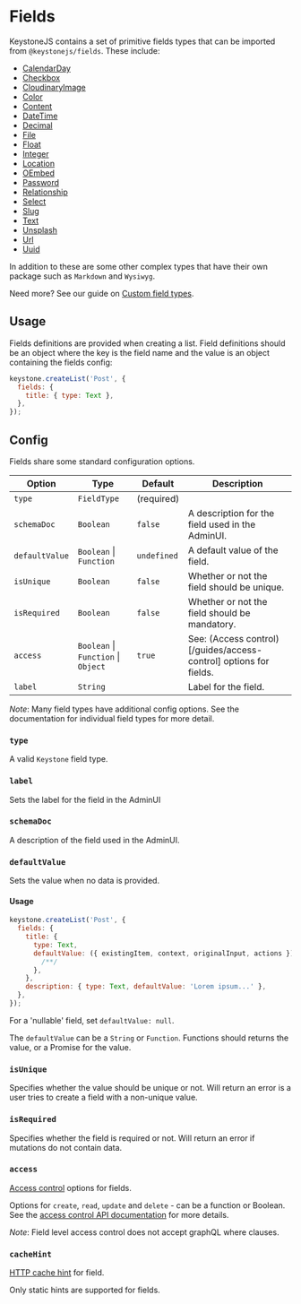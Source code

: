 <!--[meta]
section: api
title: Fields
order: 3
[meta]-->

# Fields

KeystoneJS contains a set of primitive fields types that can be imported from `@keystonejs/fields`. These include:

- [CalendarDay](keystone-alpha/fields/src/types/calendar-day)
- [Checkbox](keystone-alpha/fields/src/types/checkbox)
- [CloudinaryImage](keystone-alpha/fields/src/types/cloudinary-image)
- [Color](keystone-alpha/fields/src/types/color)
- [Content](/keystone-alpha/field-content)
- [DateTime](keystone-alpha/fields/src/types/date-time)
- [Decimal](keystone-alpha/fields/src/types/decimal)
- [File](keystone-alpha/fields/src/types/file)
- [Float](keystone-alpha/fields/src/types/float)
- [Integer](keystone-alpha/fields/src/types/integer)
- [Location](keystone-alpha/fields/src/types/location)
- [OEmbed](keystone-alpha/fields/src/types/o-embed)
- [Password](keystone-alpha/fields/src/types/password)
- [Relationship](keystone-alpha/fields/src/types/relationship)
- [Select](keystone-alpha/fields/src/types/select)
- [Slug](keystone-alpha/fields/src/types/slug)
- [Text](keystone-alpha/fields/src/types/text)
- [Unsplash](keystone-alpha/fields/src/types/unsplash)
- [Url](keystone-alpha/fields/src/types/url)
- [Uuid](keystone-alpha/fields/src/types/uuid)

In addition to these are some other complex types that have their own package such as `Markdown` and `Wysiwyg`.

Need more? See our guide on [Custom field types](/guides/custom-field-types/).

## Usage

Fields definitions are provided when creating a list. Field definitions should be an object where the key is the field name and the value is an object containing the fields config:

```javascript
keystone.createList('Post', {
  fields: {
    title: { type: Text },
  },
});
```

## Config

Fields share some standard configuration options.

| Option         | Type                                | Default     | Description                                                       |
| -------------- | ----------------------------------- | ----------- | ----------------------------------------------------------------- |
| `type`         | `FieldType`                         | (required)  |                                                                   |
| `schemaDoc`    | `Boolean`                           | `false`     | A description for the field used in the AdminUI.                  |
| `defaultValue` | `Boolean` \| `Function`             | `undefined` | A default value of the field.                                     |
| `isUnique`     | `Boolean`                           | `false`     | Whether or not the field should be unique.                        |
| `isRequired`   | `Boolean`                           | `false`     | Whether or not the field should be mandatory.                     |
| `access`       | `Boolean` \| `Function` \| `Object` | `true`      | See: (Access control)[/guides/access-control] options for fields. |
| `label`        | `String`                            |             | Label for the field.                                              |

_Note_: Many field types have additional config options. See the documentation for individual field types for more detail.

### `type`

A valid `Keystone` field type.

### `label`

Sets the label for the field in the AdminUI

### `schemaDoc`

A description of the field used in the AdminUI.

### `defaultValue`

Sets the value when no data is provided.

#### Usage

```javascript
keystone.createList('Post', {
  fields: {
    title: {
      type: Text,
      defaultValue: ({ existingItem, context, originalInput, actions }) => {
        /**/
      },
    },
    description: { type: Text, defaultValue: 'Lorem ipsum...' },
  },
});
```

For a 'nullable' field, set `defaultValue: null`.

The `defaultValue` can be a `String` or `Function`. Functions should returns the value, or a Promise for the value.

### `isUnique`

Specifies whether the value should be unique or not. Will return an error is a user tries to create a field with a non-unique value.

### `isRequired`

Specifies whether the field is required or not. Will return an error if mutations do not contain data.

### `access`

[Access control](https://keystonejs.com/guides/access-control) options for fields.

Options for `create`, `read`, `update` and `delete` - can be a function or Boolean. See the [access control API documentation](https://keystonejs.com/api/access-control) for more details.

_Note_: Field level access control does not accept graphQL where clauses.

### `cacheHint`

[HTTP cache hint](https://keystonejs.com/api/create-list#cacheHint) for field.

Only static hints are supported for fields.
